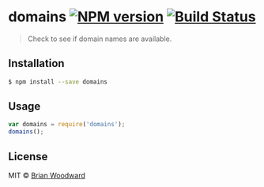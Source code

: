 # domains [![NPM version](https://badge.fury.io/js/domains.svg)](https://npmjs.org/package/domains) [![Build Status](https://travis-ci.org/doowb/domains.svg?branch=master)](https://travis-ci.org/doowb/domains)

> Check to see if domain names are available.

## Installation

```sh
$ npm install --save domains
```

## Usage

```js
var domains = require('domains');
domains();
```

## License

MIT © [Brian Woodward](https://github.com/doowb)

